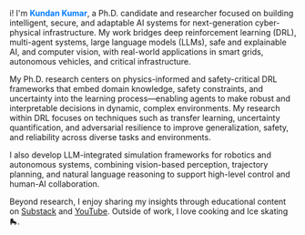 i! I'm <strong style="color:#007bff;">Kundan Kumar</strong>, a Ph.D. candidate and researcher focused on building intelligent, secure, and adaptable AI systems for next-generation cyber-physical infrastructure. My work bridges deep reinforcement learning (DRL), multi-agent systems, large language models (LLMs), safe and explainable AI, and computer vision, with real-world applications in smart grids, autonomous vehicles, and critical infrastructure.

My Ph.D. research centers on physics-informed and safety-critical DRL frameworks that embed domain knowledge, safety constraints, and uncertainty into the learning process—enabling agents to make robust and interpretable decisions in dynamic, complex environments. My research within DRL focuses on techniques such as transfer learning, uncertainty quantification, and adversarial resilience to improve generalization, safety, and reliability across diverse tasks and environments.

I also develop LLM-integrated simulation frameworks for robotics and autonomous systems, combining vision-based perception, trajectory planning, and natural language reasoning to support high-level control and human-AI collaboration.

Beyond research, I enjoy sharing my insights through educational content on [Substack](https://neuravp.substack.com/) and [YouTube](https://www.youtube.com/@AIAgentic-007/). Outside of work, I love cooking and Ice skating 🛼.
